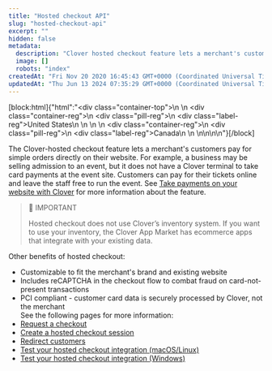 ```yaml
---
title: "Hosted checkout API"
slug: "hosted-checkout-api"
excerpt: ""
hidden: false
metadata: 
  description: "Clover hosted checkout feature lets a merchant's customers pay for simple orders directly on their website."
  image: []
  robots: "index"
createdAt: "Fri Nov 20 2020 16:45:43 GMT+0000 (Coordinated Universal Time)"
updatedAt: "Thu Jun 13 2024 07:35:29 GMT+0000 (Coordinated Universal Time)"
---
```

[block:html]{"html":"<div class=\"container-top\">\n  <!--United States-->\n  <div class=\"container-reg\">\n    <div class=\"pill-reg\">\n      <div class=\"label-reg\">United States</div>\n    </div>\n  </div>\n  <!--Canada-->\n  <div class=\"container-reg\">\n    <div class=\"pill-reg\">\n      <div class=\"label-reg\">Canada</div>\n    </div>\n  </div>\n</div>\n\n<!--Css-->\n<style>\n.container-top {\n  top: -15px;\n  position: relative;\n  margin-bottom: -5px;\n}\n\n.container-reg {\n  align-items: center;\n  min-width: auto; \n  width: fit-content;\n  text-align: left;\n  overflow: auto;\n  display: inline-block; \n}\n\n/*Pill format REG*/\n.pill-reg {\n  background: #44BB44;\n  border: .5px solid #44BB44;\n  margin-left: 5px;\n  overflow: hidden;\n  display: flex; \n  justify-content: center; \n  align-items: center; \n  border-radius: 10px;\n  height: 1.8rem;\n  margin-top: 10px;\n  margin-bottom: 1.5px; \n  padding: 0 10px; \n}\n\n/*Text FORMAT inside REG pills */\n.pill-reg .label-reg, \n.pill-reg__addon .label-reg \n{\n  font-style: normal;\n  font-weight: normal;\n  font-size: 12px;\n  color: #fff;\n  vertical-align: middle;\n  margin: 0;\n  padding: 0 5px;\n}\n</style>"}[/block]

The Clover-hosted checkout feature lets a merchant's customers pay for simple orders directly on their website. For example, a business may be selling admission to an event, but it does not have a Clover terminal to take card payments at the event site. Customers can pay for their tickets online and leave the staff free to run the event. See [Take payments on your website with Clover](https://www.clover.com/help/take-payments-on-your-website-with-clover) for more information about the feature.

> 🚧 IMPORTANT
> 
> Hosted checkout does not use Clover’s inventory system. If you want to use your inventory, the Clover App Market has ecommerce apps that integrate with your existing data.

Other benefits of hosted checkout:

- Customizable to fit the merchant's brand and existing website
- Includes reCAPTCHA in the checkout flow to combat fraud on card-not-present transactions
- PCI compliant - customer card data is securely processed by Clover, not the merchant  
  See the following pages for more information:
- [Request a checkout](doc:making-a-checkout-request) 
- [Create a hosted checkout session](doc:creating-a-hosted-checkout-session) 
- [Redirect customers](doc:redirecting-customers) 
- [Test your hosted checkout integration (macOS/Linux)](doc:testing-your-hosted-checkout-integration-macoslinux) 
- [Test your hosted checkout integration (Windows)](doc:testing-your-hosted-checkout-integration-windows)

